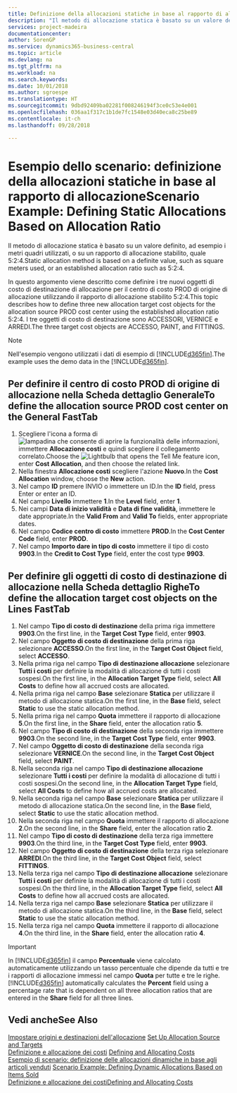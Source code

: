 ```yaml
---
title: Definizione della allocazioni statiche in base al rapporto di allocazione | Microsoft Docs
description: "Il metodo di allocazione statica è basato su un valore definito, ad esempio i metri quadri utilizzati, o su un rapporto di allocazione stabilito, quale 5:2:4."
services: project-madeira
documentationcenter: 
author: SorenGP
ms.service: dynamics365-business-central
ms.topic: article
ms.devlang: na
ms.tgt_pltfrm: na
ms.workload: na
ms.search.keywords: 
ms.date: 10/01/2018
ms.author: sgroespe
ms.translationtype: HT
ms.sourcegitcommit: 9dbd92409ba02281f008246194f3ce0c53e4e001
ms.openlocfilehash: 036aa1f317c1b1de7fc1548e03d40eca8c25be89
ms.contentlocale: it-ch
ms.lasthandoff: 09/28/2018

---
```

# <a name="scenario-example-defining-static-allocations-based-on-allocation-ratio"></a><span data-ttu-id="fc3a8-103">Esempio dello scenario: definizione della allocazioni statiche in base al rapporto di allocazione</span><span class="sxs-lookup"><span data-stu-id="fc3a8-103">Scenario Example: Defining Static Allocations Based on Allocation Ratio</span></span>
<span data-ttu-id="fc3a8-104">Il metodo di allocazione statica è basato su un valore definito, ad esempio i metri quadri utilizzati, o su un rapporto di allocazione stabilito, quale 5:2:4.</span><span class="sxs-lookup"><span data-stu-id="fc3a8-104">Static allocation method is based on a definite value, such as square meters used, or an established allocation ratio such as 5:2:4.</span></span>  

<span data-ttu-id="fc3a8-105">In questo argomento viene descritto come definire i tre nuovi oggetti di costo di destinazione di allocazione per il centro di costo PROD di origine di allocazione utilizzando il rapporto di allocazione stabilito 5:2:4.</span><span class="sxs-lookup"><span data-stu-id="fc3a8-105">This topic describes how to define three new allocation target cost objects for the allocation source PROD cost center using the established allocation ratio 5:2:4.</span></span> <span data-ttu-id="fc3a8-106">I tre oggetti di costo di destinazione sono ACCESSORI, VERNICE e ARREDI.</span><span class="sxs-lookup"><span data-stu-id="fc3a8-106">The three target cost objects are ACCESSO, PAINT, and FITTINGS.</span></span>  

> [!NOTE]  
>  <span data-ttu-id="fc3a8-107">Nell'esempio vengono utilizzati i dati di esempio di [!INCLUDE[d365fin](includes/d365fin_md.md)].</span><span class="sxs-lookup"><span data-stu-id="fc3a8-107">The example uses the demo data in the [!INCLUDE[d365fin](includes/d365fin_md.md)].</span></span>  

## <a name="to-define-the-allocation-source-prod-cost-center-on-the-general-fasttab"></a><span data-ttu-id="fc3a8-108">Per definire il centro di costo PROD di origine di allocazione nella Scheda dettaglio Generale</span><span class="sxs-lookup"><span data-stu-id="fc3a8-108">To define the allocation source PROD cost center on the General FastTab</span></span>  

1.  <span data-ttu-id="fc3a8-109">Scegliere l'icona a forma di ![lampadina che consente di aprire la funzionalità delle informazioni](media/ui-search/search_small.png "Informazioni sull'operazione che si desidera eseguire"), immettere **Allocazione costi** e quindi scegliere il collegamento correlato.</span><span class="sxs-lookup"><span data-stu-id="fc3a8-109">Choose the ![Lightbulb that opens the Tell Me feature](media/ui-search/search_small.png "Tell me what you want to do") icon, enter **Cost Allocation**, and then choose the related link.</span></span>  
2.  <span data-ttu-id="fc3a8-110">Nella finestra **Allocazione costi** scegliere l'azione **Nuovo**.</span><span class="sxs-lookup"><span data-stu-id="fc3a8-110">In the **Cost Allocation** window, choose the **New** action.</span></span>  
3.  <span data-ttu-id="fc3a8-111">Nel campo **ID** premere INVIO o immettere un ID.</span><span class="sxs-lookup"><span data-stu-id="fc3a8-111">In the **ID** field, press Enter or enter an ID.</span></span>  
4.  <span data-ttu-id="fc3a8-112">Nel campo **Livello** immettere **1**.</span><span class="sxs-lookup"><span data-stu-id="fc3a8-112">In the **Level** field, enter **1**.</span></span>  
5.  <span data-ttu-id="fc3a8-113">Nei campi **Data di inizio validità** e **Data di fine validità**, immettere le date appropriate.</span><span class="sxs-lookup"><span data-stu-id="fc3a8-113">In the **Valid From** and **Valid To** fields, enter appropriate dates.</span></span>  
6.  <span data-ttu-id="fc3a8-114">Nel campo **Codice centro di costo** immettere **PROD**.</span><span class="sxs-lookup"><span data-stu-id="fc3a8-114">In the **Cost Center Code** field, enter **PROD**.</span></span>  
7.  <span data-ttu-id="fc3a8-115">Nel campo **Importo dare in tipo di costo** immettere il tipo di costo **9903**.</span><span class="sxs-lookup"><span data-stu-id="fc3a8-115">In the **Credit to Cost Type** field, enter the cost type **9903**.</span></span>  

## <a name="to-define-the-allocation-target-cost-objects-on-the-lines-fasttab"></a><span data-ttu-id="fc3a8-116">Per definire gli oggetti di costo di destinazione di allocazione nella Scheda dettaglio Righe</span><span class="sxs-lookup"><span data-stu-id="fc3a8-116">To define the allocation target cost objects on the Lines FastTab</span></span>  

1.  <span data-ttu-id="fc3a8-117">Nel campo **Tipo di costo di destinazione** della prima riga immettere **9903**.</span><span class="sxs-lookup"><span data-stu-id="fc3a8-117">On the first line, in the **Target Cost Type** field, enter **9903**.</span></span>  
2.  <span data-ttu-id="fc3a8-118">Nel campo **Oggetto di costo di destinazione** della prima riga selezionare **ACCESSO**.</span><span class="sxs-lookup"><span data-stu-id="fc3a8-118">On the first line, in the **Target Cost Object** field, select **ACCESSO**.</span></span>  
3.  <span data-ttu-id="fc3a8-119">Nella prima riga nel campo **Tipo di destinazione allocazione** selezionare **Tutti i costi** per definire la modalità di allocazione di tutti i costi sospesi.</span><span class="sxs-lookup"><span data-stu-id="fc3a8-119">On the first line, in the **Allocation Target Type** field, select **All Costs** to define how all accrued costs are allocated.</span></span>  
4.  <span data-ttu-id="fc3a8-120">Nella prima riga nel campo **Base** selezionare **Statica** per utilizzare il metodo di allocazione statica.</span><span class="sxs-lookup"><span data-stu-id="fc3a8-120">On the first line, in the **Base** field, select **Static** to use the static allocation method.</span></span>  
5.  <span data-ttu-id="fc3a8-121">Nella prima riga nel campo **Quota** immettere il rapporto di allocazione **5**.</span><span class="sxs-lookup"><span data-stu-id="fc3a8-121">On the first line, in the **Share** field, enter the allocation ratio **5**.</span></span>  
6.  <span data-ttu-id="fc3a8-122">Nel campo **Tipo di costo di destinazione** della seconda riga immettere **9903**.</span><span class="sxs-lookup"><span data-stu-id="fc3a8-122">On the second line, in the **Target Cost Type** field, enter **9903**.</span></span>  
7.  <span data-ttu-id="fc3a8-123">Nel campo **Oggetto di costo di destinazione** della seconda riga selezionare **VERNICE**.</span><span class="sxs-lookup"><span data-stu-id="fc3a8-123">On the second line, in the **Target Cost Object** field, select **PAINT**.</span></span>  
8.  <span data-ttu-id="fc3a8-124">Nella seconda riga nel campo **Tipo di destinazione allocazione** selezionare **Tutti i costi** per definire la modalità di allocazione di tutti i costi sospesi.</span><span class="sxs-lookup"><span data-stu-id="fc3a8-124">On the second line, in the **Allocation Target Type** field, select **All Costs** to define how all accrued costs are allocated.</span></span>  
9. <span data-ttu-id="fc3a8-125">Nella seconda riga nel campo **Base** selezionare **Statica** per utilizzare il metodo di allocazione statica.</span><span class="sxs-lookup"><span data-stu-id="fc3a8-125">On the second line, in the **Base** field, select **Static** to use the static allocation method.</span></span>  
10. <span data-ttu-id="fc3a8-126">Nella seconda riga nel campo **Quota** immettere il rapporto di allocazione **2**.</span><span class="sxs-lookup"><span data-stu-id="fc3a8-126">On the second line, in the **Share** field, enter the allocation ratio **2**.</span></span>  
11. <span data-ttu-id="fc3a8-127">Nel campo **Tipo di costo di destinazione** della terza riga immettere **9903**.</span><span class="sxs-lookup"><span data-stu-id="fc3a8-127">On the third line, in the **Target Cost Type** field, enter **9903**.</span></span>  
12. <span data-ttu-id="fc3a8-128">Nel campo **Oggetto di costo di destinazione** della terza riga selezionare **ARREDI**.</span><span class="sxs-lookup"><span data-stu-id="fc3a8-128">On the third line, in the **Target Cost Object** field, select **FITTINGS**.</span></span>  
13. <span data-ttu-id="fc3a8-129">Nella terza riga nel campo **Tipo di destinazione allocazione** selezionare **Tutti i costi** per definire la modalità di allocazione di tutti i costi sospesi.</span><span class="sxs-lookup"><span data-stu-id="fc3a8-129">On the third line, in the **Allocation Target Type** field, select **All Costs** to define how all accrued costs are allocated.</span></span>  
14. <span data-ttu-id="fc3a8-130">Nella terza riga nel campo **Base** selezionare **Statica** per utilizzare il metodo di allocazione statica.</span><span class="sxs-lookup"><span data-stu-id="fc3a8-130">On the third line, in the **Base** field, select **Static** to use the static allocation method.</span></span>  
15. <span data-ttu-id="fc3a8-131">Nella terza riga nel campo **Quota** immettere il rapporto di allocazione **4**.</span><span class="sxs-lookup"><span data-stu-id="fc3a8-131">On the third line, in the **Share** field, enter the allocation ratio **4**.</span></span>  

> [!IMPORTANT]  
>  <span data-ttu-id="fc3a8-132">In [!INCLUDE[d365fin](includes/d365fin_md.md)] il campo **Percentuale** viene calcolato automaticamente utilizzando un tasso percentuale che dipende da tutti e tre i rapporti di allocazione immessi nel campo **Quota**  per tutte e tre le righe.</span><span class="sxs-lookup"><span data-stu-id="fc3a8-132">[!INCLUDE[d365fin](includes/d365fin_md.md)] automatically calculates the **Percent** field using a percentage rate that is dependent on all three allocation ratios that are entered in the **Share** field for all three lines.</span></span>  

## <a name="see-also"></a><span data-ttu-id="fc3a8-133">Vedi anche</span><span class="sxs-lookup"><span data-stu-id="fc3a8-133">See Also</span></span>  
<span data-ttu-id="fc3a8-134">[Impostare origini e destinazioni dell'allocazione](finance-how-to-set-up-allocation-source-and-targets.md) </span><span class="sxs-lookup"><span data-stu-id="fc3a8-134">[Set Up Allocation Source and Targets](finance-how-to-set-up-allocation-source-and-targets.md) </span></span>  
<span data-ttu-id="fc3a8-135">[Definizione e allocazione dei costi](finance-define-and-allocate-costs.md) </span><span class="sxs-lookup"><span data-stu-id="fc3a8-135">[Defining and Allocating Costs](finance-define-and-allocate-costs.md) </span></span>  
<span data-ttu-id="fc3a8-136">[Esempio di scenario: definizione delle allocazioni dinamiche in base agli articoli venduti](finance-scenario-example-defining-dynamic-allocations-based-on-items-sold.md) </span><span class="sxs-lookup"><span data-stu-id="fc3a8-136">[Scenario Example: Defining Dynamic Allocations Based on Items Sold](finance-scenario-example-defining-dynamic-allocations-based-on-items-sold.md) </span></span>  
[<span data-ttu-id="fc3a8-137">Definizione e allocazione dei costi</span><span class="sxs-lookup"><span data-stu-id="fc3a8-137">Defining and Allocating Costs</span></span>](finance-define-and-allocate-costs.md)


